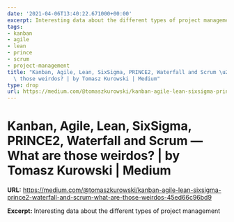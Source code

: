 ```yaml
---
date: '2021-04-06T13:40:22.671000+00:00'
excerpt: Interesting data about the different types of project management
tags:
- kanban
- agile
- lean
- prince
- scrum
- project-management
title: "Kanban, Agile, Lean, SixSigma, PRINCE2, Waterfall and Scrum \u2014 What are\
  \ those weirdos? | by Tomasz Kurowski | Medium"
type: drop
url: https://medium.com/@tomaszkurowski/kanban-agile-lean-sixsigma-prince2-waterfall-and-scrum-what-are-those-weirdos-45ed66c96bd9
---
```


# Kanban, Agile, Lean, SixSigma, PRINCE2, Waterfall and Scrum — What are those weirdos? | by Tomasz Kurowski | Medium

**URL:** https://medium.com/@tomaszkurowski/kanban-agile-lean-sixsigma-prince2-waterfall-and-scrum-what-are-those-weirdos-45ed66c96bd9

**Excerpt:** Interesting data about the different types of project management

